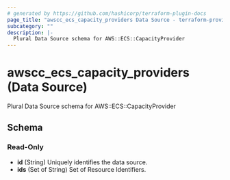 ```yaml
---
# generated by https://github.com/hashicorp/terraform-plugin-docs
page_title: "awscc_ecs_capacity_providers Data Source - terraform-provider-awscc"
subcategory: ""
description: |-
  Plural Data Source schema for AWS::ECS::CapacityProvider
---
```


# awscc_ecs_capacity_providers (Data Source)

Plural Data Source schema for AWS::ECS::CapacityProvider



<!-- schema generated by tfplugindocs -->
## Schema

### Read-Only

- **id** (String) Uniquely identifies the data source.
- **ids** (Set of String) Set of Resource Identifiers.


